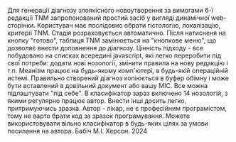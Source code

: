 Для генерації діагнозу злоякісного новоутворення за вимогами 6-ї редакції TNM запропонований простий засіб у вигляді динамічної web-сторінки.
Користувач має послідовно обрати гістологію, локалізацію, критерії TNM. Стадія розраховується автоматично. Після натисненя на кнопку "готово",
таблиця TNM замінюється на "кнопкове меню", що дозволяє внести доповнення до діагнозу.
Цінність підходу - все побудовано на списках всередині javascript, які легко переробити під свої потреби: додати нові нозології, змінити правила
на нову редакцію і т.п. Меанізм працює на будь-якому комп'ютері, в будь-якій операційній истемі. Правильно створений діагноз копіюється в буфер
обімну і може бути вставлений в довільний документ або вашу МІС. Все можна підлаштувати "під себе".
В класифікатор зараз включено 14 нозологій, з якими регулярно працює автор. Внести інші досить легко, притримуючись зразка. Автор - лікар, не є
професійним програмістом, тому не варто брати код за зразок програмування. Можете використовувати вільно класифікатор в будь-яких цілях за умови
посилання на автора.
Бабіч М.І. Херсон. 2024
